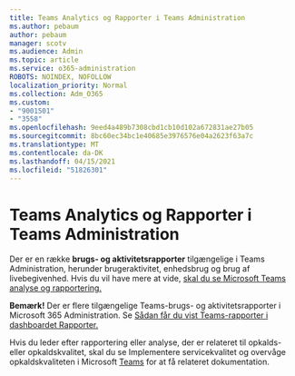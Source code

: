 ```yaml
---
title: Teams Analytics og Rapporter i Teams Administration
ms.author: pebaum
author: pebaum
manager: scotv
ms.audience: Admin
ms.topic: article
ms.service: o365-administration
ROBOTS: NOINDEX, NOFOLLOW
localization_priority: Normal
ms.collection: Adm_O365
ms.custom:
- "9001501"
- "3558"
ms.openlocfilehash: 9eed4a489b7308cbd1cb10d102a672831ae27b05
ms.sourcegitcommit: 8bc60ec34bc1e40685e3976576e04a2623f63a7c
ms.translationtype: MT
ms.contentlocale: da-DK
ms.lasthandoff: 04/15/2021
ms.locfileid: "51826301"
---
```

# <a name="teams-analytics-and-reports-in-the-teams-admin-center"></a>Teams Analytics og Rapporter i Teams Administration

Der er en række **brugs- og aktivitetsrapporter** tilgængelige i Teams Administration, herunder brugeraktivitet, enhedsbrug og brug af livebegivenhed. Hvis du vil have mere at vide, [skal du se Microsoft Teams analyse og rapportering.](https://docs.microsoft.com/microsoftteams/teams-analytics-and-reports/teams-reporting-reference)

**Bemærk!** Der er flere tilgængelige Teams-brugs- og aktivitetsrapporter i Microsoft 365 Administration. Se [Sådan får du vist Teams-rapporter i dashboardet Rapporter.](https://docs.microsoft.com/microsoftteams/teams-activity-reports#how-to-view-the-teams-reports-in-the-reports-dashboard)

Hvis du leder efter rapportering eller  analyse, der er relateret til opkalds- eller opkaldskvalitet, skal du se Implementere servicekvalitet og overvåge opkaldskvaliteten i Microsoft [Teams](https://docs.microsoft.com/microsoftteams/monitor-call-quality-qos) for at få relateret dokumentation.

